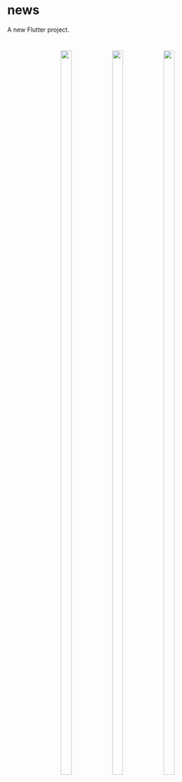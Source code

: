 # news

A new Flutter project.

<h1 align = "center">
  <img src="https://github.com/user-attachments/assets/92fe5efb-d298-40c1-9eaf-995cf03d3104" height=65%  width=22%>

  <img src="https://github.com/user-attachments/assets/a94fdbe4-5e1f-42bc-9e84-8d1a163fa036" height=65%  width=22%>

  <img src="https://github.com/user-attachments/assets/b08367d4-36b2-470f-a891-834e125fa7c7" height=65%  width=22%>
</h1>
